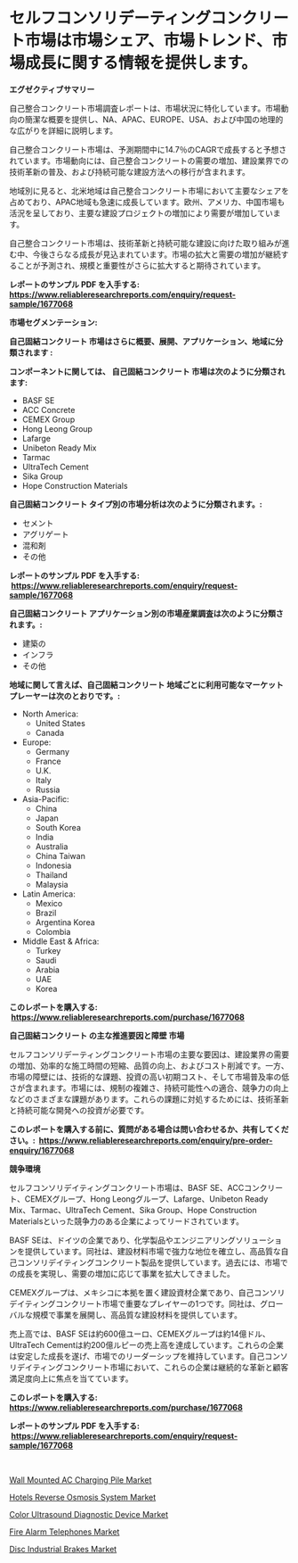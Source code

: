 <p><h1>セルフコンソリデーティングコンクリート市場は市場シェア、市場トレンド、市場成長に関する情報を提供します。</h1></p><p><strong>エグゼクティブサマリー</strong></p>
<p><p>自己整合コンクリート市場調査レポートは、市場状況に特化しています。市場動向の簡潔な概要を提供し、NA、APAC、EUROPE、USA、および中国の地理的な広がりを詳細に説明します。</p><p>自己整合コンクリート市場は、予測期間中に14.7％のCAGRで成長すると予想されています。市場動向には、自己整合コンクリートの需要の増加、建設業界での技術革新の普及、および持続可能な建設方法への移行が含まれます。</p><p>地域別に見ると、北米地域は自己整合コンクリート市場において主要なシェアを占めており、APAC地域も急速に成長しています。欧州、アメリカ、中国市場も活況を呈しており、主要な建設プロジェクトの増加により需要が増加しています。</p><p>自己整合コンクリート市場は、技術革新と持続可能な建設に向けた取り組みが進む中、今後さらなる成長が見込まれています。市場の拡大と需要の増加が継続することが予測され、規模と重要性がさらに拡大すると期待されています。</p></p>
<p><strong>レポートのサンプル PDF を入手する: <a href="https://www.reliableresearchreports.com/enquiry/request-sample/1677068">https://www.reliableresearchreports.com/enquiry/request-sample/1677068</a></strong></p>
<p><strong>市場セグメンテーション:</strong></p>
<p><strong> 自己固結コンクリート 市場はさらに概要、展開、アプリケーション、地域に分類されます :</strong></p>
<p><strong>コンポーネントに関しては、 自己固結コンクリート 市場は次のように分類されます: &nbsp;</strong></p>
<p><ul><li>BASF SE</li><li>ACC Concrete</li><li>CEMEX Group</li><li>Hong Leong Group</li><li>Lafarge</li><li>Unibeton Ready Mix</li><li>Tarmac</li><li>UltraTech Cement</li><li>Sika Group</li><li>Hope Construction Materials</li></ul></p>
<p><strong> 自己固結コンクリート タイプ別の市場分析は次のように分類されます。:</strong></p>
<p><ul><li>セメント</li><li>アグリゲート</li><li>混和剤</li><li>その他</li></ul></p>
<p><strong>レポートのサンプル PDF を入手する: &nbsp;<a href="https://www.reliableresearchreports.com/enquiry/request-sample/1677068">https://www.reliableresearchreports.com/enquiry/request-sample/1677068</a></strong></p>
<p><strong> 自己固結コンクリート アプリケーション別の市場産業調査は次のように分類されます。:</strong></p>
<p><ul><li>建築の</li><li>インフラ</li><li>その他</li></ul></p>
<p><strong>地域に関して言えば、自己固結コンクリート 地域ごとに利用可能なマーケットプレーヤーは次のとおりです。:</strong></p>
<p><ul>
    <li>
        North America:
        <ul>
            <li>United States</li>
            <li>Canada</li>
        </ul>
    </li>
    <li>
        Europe:
        <ul>
            <li>Germany</li>
            <li>France</li>
            <li>U.K.</li>
            <li>Italy</li>
            <li>Russia</li>
        </ul>
    </li>
    <li>
        Asia-Pacific:
        <ul>
            <li>China</li>
            <li>Japan</li>
            <li>South Korea</li>
            <li>India</li>
            <li>Australia</li>
            <li>China Taiwan</li>
            <li>Indonesia</li>
            <li>Thailand</li>
            <li>Malaysia</li>
        </ul>
    </li>
    <li>
        Latin America:
        <ul>
            <li>Mexico</li>
            <li>Brazil</li>
            <li>Argentina Korea</li>
            <li>Colombia</li>
        </ul>
    </li>
    <li>
        Middle East & Africa:
        <ul>
            <li>Turkey</li>
            <li>Saudi</li>
            <li>Arabia</li>
            <li>UAE</li>
            <li>Korea</li>
        </ul>
    </li>
    </ul></p>
<p><strong>このレポートを購入する: &nbsp;<a href="https://www.reliableresearchreports.com/purchase/1677068">https://www.reliableresearchreports.com/purchase/1677068</a></strong></p>
<p><strong>自己固結コンクリート の主な推進要因と障壁 市場</strong></p>
<p><p>セルフコンソリデーティングコンクリート市場の主要な要因は、建設業界の需要の増加、効率的な施工時間の短縮、品質の向上、およびコスト削減です。一方、市場の障壁には、技術的な課題、投資の高い初期コスト、そして市場普及率の低さが含まれます。市場には、規制の複雑さ、持続可能性への適合、競争力の向上などのさまざまな課題があります。これらの課題に対処するためには、技術革新と持続可能な開発への投資が必要です。</p></p>
<p><strong>このレポートを購入する前に、質問がある場合は問い合わせるか、共有してください。:&nbsp; <a href="https://www.reliableresearchreports.com/enquiry/pre-order-enquiry/1677068">https://www.reliableresearchreports.com/enquiry/pre-order-enquiry/1677068</a></strong></p>
<p><strong>競争環境</strong></p>
<p><p>セルフコンソリデイティングコンクリート市場は、BASF SE、ACCコンクリート、CEMEXグループ、Hong Leongグループ、Lafarge、Unibeton Ready Mix、Tarmac、UltraTech Cement、Sika Group、Hope Construction Materialsといった競争力のある企業によってリードされています。</p><p>BASF SEは、ドイツの企業であり、化学製品やエンジニアリングソリューションを提供しています。同社は、建設材料市場で強力な地位を確立し、高品質な自己コンソリデイティングコンクリート製品を提供しています。過去には、市場での成長を実現し、需要の増加に応じて事業を拡大してきました。</p><p>CEMEXグループは、メキシコに本拠を置く建設資材企業であり、自己コンソリデイティングコンクリート市場で重要なプレイヤーの1つです。同社は、グローバルな規模で事業を展開し、高品質な建設材料を提供しています。</p><p>売上高では、BASF SEは約600億ユーロ、CEMEXグループは約14億ドル、UltraTech Cementは約200億ルピーの売上高を達成しています。これらの企業は安定した成長を遂げ、市場でのリーダーシップを維持しています。自己コンソリデイティングコンクリート市場において、これらの企業は継続的な革新と顧客満足度向上に焦点を当てています。</p></p>
<p><strong>このレポートを購入する: &nbsp; <a href="https://www.reliableresearchreports.com/purchase/1677068">https://www.reliableresearchreports.com/purchase/1677068</a></strong></p>
<p><strong>レポートのサンプル PDF を入手する: &nbsp;<a href="https://www.reliableresearchreports.com/enquiry/request-sample/1677068">https://www.reliableresearchreports.com/enquiry/request-sample/1677068</a></strong><strong></strong></p>
<p>&nbsp;</p>
<p><p><a href="https://view.publitas.com/reportprime-1/wall-mounted-ac-charging-pile-market-with-the-goal-of-estimating-the-market-size-and-future-growth-potential-of-various-market-segments-based-on-component-applications-end-user-and-region/">Wall Mounted AC Charging Pile Market</a></p><p><a href="https://github.com/joannagoyvaerts/Market-Research-Report-List-1/blob/main/hotels-reverse-osmosis-system-market.md">Hotels Reverse Osmosis System Market</a></p><p><a href="https://crocus-run-b5a.notion.site/Color-Ultrasound-Diagnostic-Device-Market-Research-Report-The-Key-To-Successful-Business-Strategy-F-62b13a4b7ccc4975908cccfb7023fd34">Color Ultrasound Diagnostic Device Market</a></p><p><a href="https://github.com/lubmix/Market-Research-Report-List-1/blob/main/fire-alarm-telephones-market.md">Fire Alarm Telephones Market</a></p><p><a href="https://metal-farmhouse-e95.notion.site/Disc-Industrial-Brakes-Market-Size-Evaluating-its-Market-Trends-Growth-and-Projections-2024-203-f0428b0ae988400397b0627d7317e9e7">Disc Industrial Brakes Market</a></p></p>